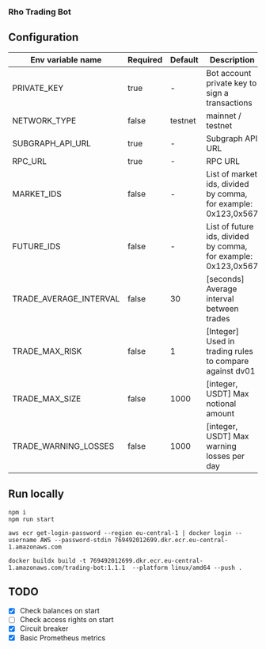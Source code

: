 ### Rho Trading Bot

## Configuration
| Env variable name      | Required | Default                  | Description                                                    |                                                                                                                                                                                                                                                                                                                                                                                                                                                
|------------------------|----------|--------------------------|----------------------------------------------------------------|
| PRIVATE_KEY            | true     | -                        | Bot account private key to sign a transactions                 |
| NETWORK_TYPE           | false    | testnet                  | mainnet / testnet                                              |
| SUBGRAPH_API_URL       | true     | -                        | Subgraph API URL                                               |
| RPC_URL                | true     | -                        | RPC URL                                                        |
| MARKET_IDS             | false    | -                        | List of market ids, divided by comma, for example: 0x123,0x567 |
| FUTURE_IDS             | false    | -                        | List of future ids, divided by comma, for example: 0x123,0x567 |
| TRADE_AVERAGE_INTERVAL | false    | 30                       | [seconds] Average interval between trades                      |
| TRADE_MAX_RISK         | false    | 1                        | [Integer] Used in trading rules to compare against dv01        |
| TRADE_MAX_SIZE         | false    | 1000                     | [integer, USDT] Max notional amount                            |
| TRADE_WARNING_LOSSES   | false    | 1000                     | [integer, USDT] Max warning losses per day                     |

## Run locally
```
npm i
npm run start
```

```shell
aws ecr get-login-password --region eu-central-1 | docker login --username AWS --password-stdin 769492012699.dkr.ecr.eu-central-1.amazonaws.com

docker buildx build -t 769492012699.dkr.ecr.eu-central-1.amazonaws.com/trading-bot:1.1.1  --platform linux/amd64 --push .
```

## TODO
- [x] Check balances on start
- [ ] Check access rights on start
- [x] Circuit breaker
- [x] Basic Prometheus metrics
